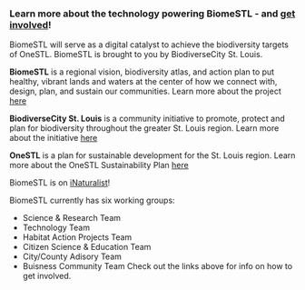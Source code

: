### Learn more about the technology powering BiomeSTL - and [get involved](https://github.com/biomestl)!

BiomeSTL will serve as a digital catalyst to achieve the biodiversity targets of OneSTL. BiomeSTL is brought to you by BiodiverseCity St. Louis.

**BiomeSTL** is a regional vision, biodiversity atlas, and action plan to put healthy, vibrant lands and waters at the center of how we connect with, design, plan, and sustain our communities. Learn more about the project [here](http://www.missouribotanicalgarden.org/sustainability/sustainability/biodiversecity-st.-louis/biomestl.aspx)

**BiodiverseCity St. Louis** is a community initiative to promote, protect and plan for biodiversity throughout the greater St. Louis region. Learn more about the initiative [here](http://www.missouribotanicalgarden.org/sustainability/sustainability/biodiversecity-st.-louis.aspx)

**OneSTL** is a plan for sustainable development for the St. Louis region. Learn more about the OneSTL Sustainability Plan [here](http://www.onestl.org/) 

BiomeSTL is on [iNaturalist](https://www.inaturalist.org/projects/biomestl-58757d44-975f-41e1-b2a4-bbf8864a7384)!

BiomeSTL currently has six working groups:
  - Science & Research Team
  - Technology Team
  - Habitat Action Projects Team
  - Citizen Science & Education Team
  - City/County Adisory Team
  - Buisness Community Team
Check out the links above for info on how to get involved.
